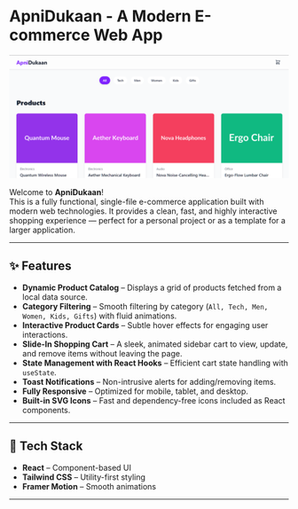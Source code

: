 # ApniDukaan - A Modern E-commerce Web App

![ApniDukaan Preview](src/assets/dukaan.png)

Welcome to **ApniDukaan**!  
This is a fully functional, single-file e-commerce application built with modern web technologies. It provides a clean, fast, and highly interactive shopping experience — perfect for a personal project or as a template for a larger application.

---

## ✨ Features
- **Dynamic Product Catalog** – Displays a grid of products fetched from a local data source.  
- **Category Filtering** – Smooth filtering by category (`All, Tech, Men, Women, Kids, Gifts`) with fluid animations.  
- **Interactive Product Cards** – Subtle hover effects for engaging user interactions.  
- **Slide-In Shopping Cart** – A sleek, animated sidebar cart to view, update, and remove items without leaving the page.  
- **State Management with React Hooks** – Efficient cart state handling with `useState`.  
- **Toast Notifications** – Non-intrusive alerts for adding/removing items.  
- **Fully Responsive** – Optimized for mobile, tablet, and desktop.  
- **Built-in SVG Icons** – Fast and dependency-free icons included as React components.  

---

## 🚀 Tech Stack
- **React** – Component-based UI  
- **Tailwind CSS** – Utility-first styling  
- **Framer Motion** – Smooth animations  

---


